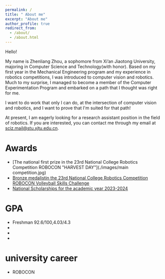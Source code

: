 ```yaml
---
permalink: /
title: " About me"
excerpt: "About me"
author_profile: true
redirect_from: 
  - /about/
  - /about.html
---
```

Hello!

My name is Zhenliang Zhou, a sophomore from Xi’an Jiaotong University, majoring in Computer Science and Technology(with honor). Based on my first year in the Mechanical Engineering program and my experience in robotics competitions, I was introduced to computer vision and robotics. Much to my surprise, I managed to become a member of the Computer Experimentation Program and embarked on a path that I thought was right for me.

I want to do work that only I can do, at the intersection of computer vision and robotics, and I want to prove that I'm suited for that path!

At present, I am eagerly looking for a research assistant position in the field of robotics. If you are interested, you can contact me through my email at sciz.mail@stu.xjtu.edu.cn.

Awards
======
* [The national first prize in the 23rd National College Robotics Competition ROBOCON "HARVEST DAY"](./images/main competition.jpg)
* [Bronze medalistin the 23rd National College Robotics Competition ROBOCON Volleyball Skills Challenge](./images/vollyball.jpg)
* [National Scholarships for the academic year 2023-2024](./images/national_scholar.jpg)

GPA
======
* Freshman 92.6/100,4.03/4.3
* 
* 
* 

university career
======
* ROBOCON


